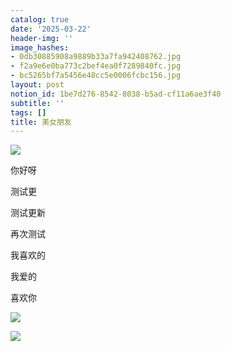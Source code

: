 ```yaml
---
catalog: true
date: '2025-03-22'
header-img: ''
image_hashes:
- 0db30885908a9889b33a7fa942408762.jpg
- f2a9e6e0ba773c2bef4ea0f7289840fc.jpg
- bc5265bf7a5456e48cc5e0006fcbc156.jpg
layout: post
notion_id: 1be7d276-8542-8038-b5ad-cf11a6ae3f40
subtitle: ''
tags: []
title: 美女朋友
---
```


![](https://ajiao.eu.org/img/in-post/0db30885908a9889b33a7fa942408762.jpg)


你好呀


测试更


测试更新


再次测试


我喜欢的


我爱的


喜欢你


![](https://ajiao.eu.org/img/in-post/f2a9e6e0ba773c2bef4ea0f7289840fc.jpg)


![](https://ajiao.eu.org/img/in-post/bc5265bf7a5456e48cc5e0006fcbc156.jpg)